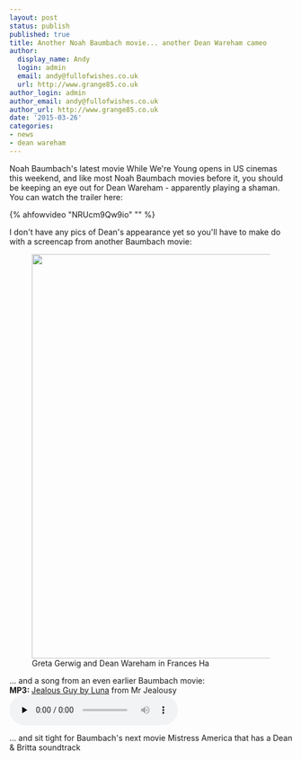 ```yaml
---
layout: post
status: publish
published: true
title: Another Noah Baumbach movie... another Dean Wareham cameo
author:
  display_name: Andy
  login: admin
  email: andy@fullofwishes.co.uk
  url: http://www.grange85.co.uk
author_login: admin
author_email: andy@fullofwishes.co.uk
author_url: http://www.grange85.co.uk
date: '2015-03-26'
categories:
- news
- dean wareham
---
```

<p>Noah Baumbach's latest movie While We're Young opens in US cinemas this weekend, and like most Noah Baumbach movies before it, you should be keeping an eye out for Dean Wareham - apparently playing a shaman. You can watch the trailer here:<br />

{% ahfowvideo "NRUcm9Qw9io" "" %}

<p>I don't have any pics of Dean's appearance yet so you'll have to make do with a screencap from another Baumbach movie:<br />
<figure class="caption aligncenter"><img src="https://media.fullofwishes.co.uk/05-dean_wareham/pictures/francesha-dean-greta-gerwig.jpg" width="1280" height="720" class /><figcaption class="caption-text">  Greta Gerwig and Dean Wareham in Frances Ha</figcaption></figure>
<p>... and a song from an even earlier Baumbach movie:<br />
<strong>MP3: </strong><a href="https://media.fullofwishes.co.uk/02-luna/audio/01_Luna_Jealous-Guy.mp3">Jealous Guy by Luna</a> from Mr Jealousy<br />
<audio src="https://media.fullofwishes.co.uk/02-luna/audio/01_Luna_Jealous-Guy.mp3" preload="none" controls /></p>
<p>... and sit tight for Baumbach's next movie Mistress America that has a Dean & Britta soundtrack</p>
